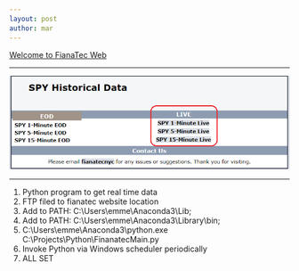 ```yaml
---
layout: post
author: mar
---
```

<a href="http://fianatec.com/">Welcome to FianaTec Web</a>
<hr/>
<img src= "/assets/images/20200506_fianatec.png"/>
<hr/>
<ol>
<li> Python program to get real time data<br/></li>
<li> FTP filed to fianatec website location<br/></li>
<li> Add to PATH: C:\Users\emme\Anaconda3\Lib;<br/></li>
<li> Add to PATH: C:\Users\emme\Anaconda3\Library\bin;<br/></li>
<li> C:\Users\emme\Anaconda3\python.exe C:\Projects\Python\FinanatecMain.py<br/></li>
<li> Invoke Python via Windows scheduler periodically<br/></li>
<li> ALL SET<br/></li>
<ol>